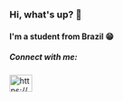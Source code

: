 <h3 align="left">Hi, what's up? 🤪</h3>
<h4 align="left">I'm a student from Brazil 😁</h4>

<h5 align="left">Connect with me:</h5>
<p align="left">
<a href="https://linkedin.com/in/https://www.linkedin.com/in/gabriela-lu%c3%adza-nunes-rabelo-37547a11a/" target="blank"><img align="center" src="https://raw.githubusercontent.com/rahuldkjain/github-profile-readme-generator/master/src/images/icons/Social/linked-in-alt.svg" alt="https://www.linkedin.com/in/gabriela-lu%c3%adza-nunes-rabelo-37547a11a/" height="30" width="40" /></a>
</p>

<!--<h5 align="left">Languages and Tools:</h5>
<p align="left"> <a href="https://www.java.com" target="_blank" rel="noreferrer"> <img src="https://raw.githubusercontent.com/devicons/devicon/master/icons/java/java-original.svg" alt="java" width="40" height="40"/> </a> <a href="https://www.linux.org/" target="_blank" rel="noreferrer"> <img src="https://raw.githubusercontent.com/devicons/devicon/master/icons/linux/linux-original.svg" alt="linux" width="40" height="40"/> </a> <a href="https://www.mysql.com/" target="_blank" rel="noreferrer"> <img src="https://raw.githubusercontent.com/devicons/devicon/master/icons/mysql/mysql-original-wordmark.svg" alt="mysql" width="40" height="40"/> </a> </p>
<a href="https://mariadb.org/" target="_blank" rel="noreferrer"> <img src="https://www.vectorlogo.zone/logos/mariadb/mariadb-icon.svg" alt="mariadb"width="40" height="40"/> </a>-->
